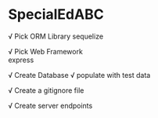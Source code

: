 # SpecialEdABC

√   Pick ORM Library
        sequelize

√    Pick Web Framework    
        express

√    Create Database 
√        populate with test data

√ Create a gitignore file

√    Create server endpoints
